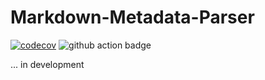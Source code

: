 # Markdown-Metadata-Parser

[![codecov](https://codecov.io/gh/metamasao/markdown-metadata-parser/graph/badge.svg?token=TFH4IPVT9L)](https://codecov.io/gh/metamasao/markdown-metadata-parser) ![github action badge](https://github.com/metamasao/markdown-metadata-parser/actions/workflows/config.yml/badge.svg)

... in development